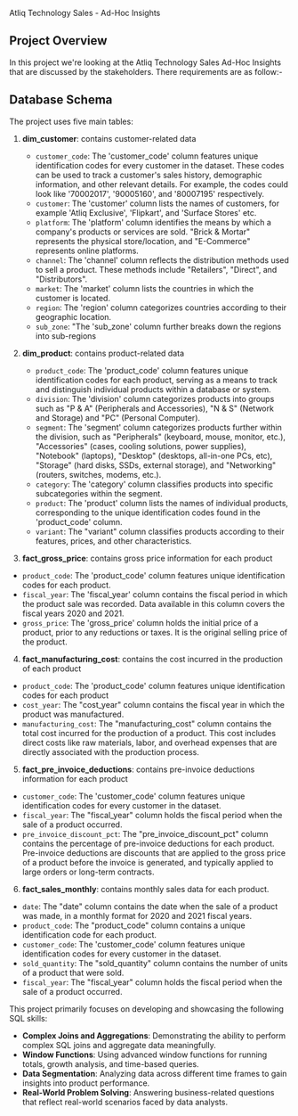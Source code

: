 Atliq Technology Sales - Ad-Hoc Insights

## Project Overview
In this project we're looking at the Atliq Technology Sales Ad-Hoc Insights that are discussed by the stakeholders. There requirements are as follow:-


## Database Schema

The project uses five main tables:

1. **dim_customer**: contains customer-related data
   - `customer_code`: The 'customer_code' column features unique identification codes for every customer in the dataset. These codes can be used to track a customer's sales
                      history, demographic information, and other relevant details. For example, the codes could look like '70002017', '90005160', and '80007195' respectively.
   - `customer`: The 'customer' column lists the names of customers, for example 'Atliq Exclusive', 'Flipkart', and 'Surface Stores' etc.
   - `platform`: The 'platform' column identifies the means by which a company's products or services are sold. "Brick & Mortar" represents the physical store/location, and
                "E-Commerce" represents online platforms.
   - `channel`: The 'channel' column reflects the distribution methods used to sell a product. These methods include "Retailers", "Direct", and "Distributors".
   - `market`: The 'market' column lists the countries in which the customer is located.
   - `region`: The 'region' column categorizes countries according to their geographic location.
   - `sub_zone`: "The 'sub_zone' column further breaks down the regions into sub-regions

2. **dim_product**: contains product-related data
    - `product_code`: The 'product_code' column features unique identification codes for each product, serving as a means to track and distinguish individual products within a	database or system.    
    - `division`: The 'division' column categorizes products into groups such as "P & A" (Peripherals and Accessories), "N & S" (Network and Storage) and "PC" (Personal Computer).    
    - `segment`: The 'segment' column categorizes products further within the division, such as "Peripherals" (keyboard, mouse, monitor, etc.), "Accessories" (cases, cooling solutions, power supplies),
              "Notebook" (laptops), "Desktop" (desktops, all-in-one PCs, etc), "Storage" (hard disks, SSDs, external storage), and "Networking" (routers, switches, modems, etc.).
    - `category`: The 'category' column classifies products into specific subcategories within the segment.    
    - `product`: The 'product' column lists the names of individual products, corresponding to the unique identification codes found in the 'product_code' column.    
    - `variant`: The "variant" column classifies products according to their features, prices, and other characteristics.
      
3. **fact_gross_price**: contains gross price information for each product
  - `product_code`: The 'product_code' column features unique identification codes for each product.  
  - `fiscal_year`: The 'fiscal_year' column contains the fiscal period in which the product sale was recorded.
                  Data available in this column covers the fiscal years 2020 and 2021.  
  - `gross_price`: The 'gross_price' column holds the initial price of a product, prior to any reductions or taxes. It is the original selling price of the product.


4. **fact_manufacturing_cost**: contains the cost incurred in the production of each product
  - `product_code`: The 'product_code' column features unique identification codes for each product  
  - `cost_year`: The "cost_year" column contains the fiscal year in which the product was manufactured.  
  - `manufacturing_cost`: The "manufacturing_cost" column contains the total cost incurred for the production of a product. This cost includes direct costs like
                        raw materials, labor, and overhead expenses that are directly associated with the production process.

5. **fact_pre_invoice_deductions**: contains pre-invoice deductions information for each product
  - `customer_code`: The 'customer_code' column features unique identification codes for every customer in the dataset.  
  - `fiscal_year`: The "fiscal_year" column holds the fiscal period when the sale of a product occurred.  
  - `pre_invoice_discount_pct`: The "pre_invoice_discount_pct" column contains the percentage of pre-invoice deductions for each product. Pre-invoice deductions are 
                              discounts that are applied to the gross price of a product before the invoice is generated, and typically applied to large orders or 	long-term contracts.
  
6. **fact_sales_monthly**: contains monthly sales data for each product.
  - `date`: The "date" column contains the date when the sale of a product was made, in a monthly format for 2020 and 2021 fiscal years.  
  - `product_code`: The "product_code" column contains a unique identification code for each product.   
  - `customer_code`: The 'customer_code' column features unique identification codes for every customer in the dataset.  
  - `sold_quantity`: The "sold_quantity" column contains the number of units of a product that were sold.  
  - `fiscal_year`: The "fiscal_year" column holds the fiscal period when the sale of a product occurred.


This project primarily focuses on developing and showcasing the following SQL skills:

- **Complex Joins and Aggregations**: Demonstrating the ability to perform complex SQL joins and aggregate data meaningfully.
- **Window Functions**: Using advanced window functions for running totals, growth analysis, and time-based queries.
- **Data Segmentation**: Analyzing data across different time frames to gain insights into product performance.
- **Real-World Problem Solving**: Answering business-related questions that reflect real-world scenarios faced by data analysts.
